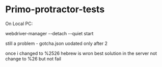 # Primo-protractor-tests


On Local PC:

webdriver-manager --detach --quiet start

still a problem - gotcha.json uodated only after 2

once i changed to %2526 hebrew is wron
best solution in the server not change to %26 but not fail

